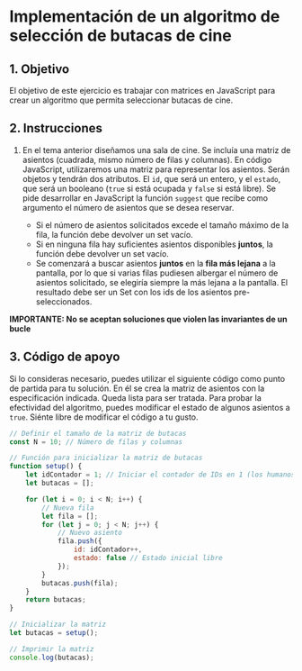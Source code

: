 Implementación de un algoritmo de selección de butacas de cine
==============================

## 1. Objetivo

El objetivo de este ejercicio es trabajar con matrices en JavaScript para crear un algoritmo que permita seleccionar butacas de cine.

## 2. Instrucciones

1. En el tema anterior diseñamos una sala de cine. Se incluía una matriz de asientos (cuadrada, mismo número de filas y columnas). En código JavaScript, utilizaremos una matriz para representar los asientos. Serán objetos y tendrán dos atributos. El ``id``, que será un entero, y el ``estado``, que será un booleano (``true`` si está ocupada y ``false`` si está libre). Se pide desarrollar en JavaScript la función ``suggest`` que recibe como argumento el número de asientos que se desea reservar.

    - Si el número de asientos solicitados excede el tamaño máximo de la fila, la función debe devolver un set vacío.
    - Si en ninguna fila hay suficientes asientos disponibles **juntos**, la función debe devolver un set vacío.
    - Se comenzará a buscar asientos **juntos** en la **fila más lejana** a la pantalla, por lo que si varias filas pudiesen albergar el número de asientos solicitado, se elegiría siempre la más lejana a la pantalla. El resultado debe ser un Set con los ids de los asientos pre-seleccionados.

**IMPORTANTE: No se aceptan soluciones que violen las invariantes de un bucle**

## 3. Código de apoyo

Si lo consideras necesario, puedes utilizar el siguiente código como punto de partida para tu solución. En él se crea la matriz de asientos con la especificación indicada. Queda lista para ser tratada.
Para probar la efectividad del algoritmo, puedes modificar el estado de algunos asientos a ``true``.
Siénte libre de modificar el código a tu gusto.

```javascript
// Definir el tamaño de la matriz de butacas
const N = 10; // Número de filas y columnas

// Función para inicializar la matriz de butacas
function setup() {
    let idContador = 1; // Iniciar el contador de IDs en 1 (los humanos no empezamos a contar desde 0)
    let butacas = [];

    for (let i = 0; i < N; i++) {
        // Nueva fila
        let fila = [];
        for (let j = 0; j < N; j++) {
            // Nuevo asiento
            fila.push({
                id: idContador++,
                estado: false // Estado inicial libre
            });
        }
        butacas.push(fila);
    }
    return butacas;
}

// Inicializar la matriz
let butacas = setup();

// Imprimir la matriz
console.log(butacas);
```



